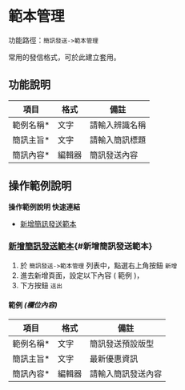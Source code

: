 # 範本管理


功能路徑：`簡訊發送->範本管理`

常用的發信格式，可於此建立套用。


  
##  功能說明

| 項目  | 格式 | 備註 |
|---|---|---|
|範例名稱*|文字|請輸入辨識名稱|
|簡訊主旨*|文字|請輸入簡訊標題|
|簡訊內容*|編輯器|簡訊發送內容|


##  操作範例說明

**操作範例說明 快速連結**

* [新增簡訊發送範本](/guide/sms-template#新增簡訊發送範本)

### [新增簡訊發送範本](/guide/sms-template#新增簡訊發送範本){#新增簡訊發送範本}

1. 於 `簡訊發送->範本管理` 列表中，點選右上角按鈕 `新增` 
2. 進去新增頁面，設定以下內容 ( 範例 )，
3. 下方按鈕 `送出`

#### 範例 _(欄位內容)_


| 項目  | 格式 | 備註 |
|---|---|---|
|範例名稱*|文字|簡訊發送預設版型|
|簡訊主旨*|文字|最新優惠資訊|
|簡訊內容*|編輯器|請輸入簡訊發送內容|
